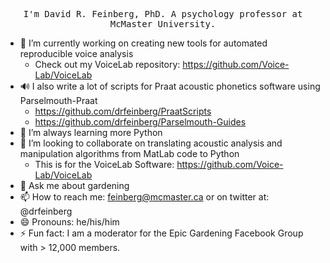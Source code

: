 <p align="center">
  <samp>
I'm David R. Feinberg, PhD. A psychology professor at McMaster University.
  </samp>
</p>


- 🔭 I’m currently working on creating new tools for automated reproducible voice analysis
  - Check out my VoiceLab repository: https://github.com/Voice-Lab/VoiceLab
- :loud_sound: I also write a lot of scripts for Praat acoustic phonetics software using Parselmouth-Praat
  - https://github.com/drfeinberg/PraatScripts
  - https://github.com/drfeinberg/Parselmouth-Guides
-  :open_book: I’m always learning more Python
- 👯 I’m looking to collaborate on translating acoustic analysis and manipulation algorithms from MatLab code to Python
  - This is for the VoiceLab Software: https://github.com/Voice-Lab/VoiceLab
- 🌱 Ask me about gardening
- 📫 How to reach me: feinberg@mcmaster.ca or on twitter at: @drfeinberg
- 😄 Pronouns: he/his/him
- ⚡ Fun fact: I am a moderator for the Epic Gardening Facebook Group with > 12,000 members.
